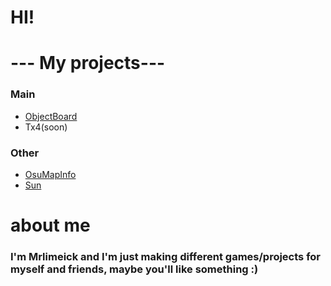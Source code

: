 # HI!

# --- My projects---
### Main
 - [ObjectBoard](./ObjectBoard.md)
 - Tx4(soon)

### Other

 - [OsuMapInfo](./OsuMapInfo.md)
 - [Sun](./Sun.md)

# about me
### I'm Mrlimeick and I'm just making different games/projects for myself and friends, maybe you'll like something :)
